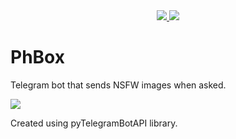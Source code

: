 <div align=center>
  <a href="https://github.com/N1nj4R8/TelegramBot-PhBox/blob/main/LICENSE">
    <img src="https://img.shields.io/github/license/N1nj4R8/TelegramBot-PhBox">
  </a>
  <a href="https://github.com/N1nj4R8/TelegramBot-PhBox">
    <img src="https://img.shields.io/github/commit-activity/m/N1nj4R8/TelegramBot-PhBox">
  </a>
</div>

# PhBox
Telegram bot that sends NSFW images when asked.
<div>
    <a href="https://t.me/L1brty">
    <img src="https://img.shields.io/badge/Telegram-blue?logo=Telegram&logoColor=black&style=for-the-badge"></a>
    <br>
</div>

Created using pyTelegramBotAPI library.
